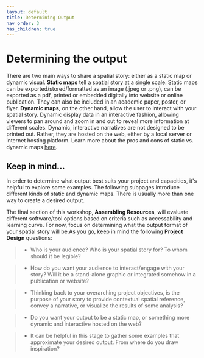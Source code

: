 ```yaml
---
layout: default
title: Determining Output
nav_order: 3
has_children: true
---
```


# Determining the output

There are two main ways to share a spatial story: either as a static map or dynamic visual. **Static maps** tell a spatial story at a single scale. Static maps can be exported/stored/formatted as an image (.jpeg or .png), can be exported as a pdf, printed or embedded digitally into website or online publication. They can also be included in an academic paper, poster, or flyer. **Dynamic maps**, on the other hand, allow the user to interact with your spatial story. Dynamic display data in an interactive fashion, allowing viewers to pan around and zoom in and out to reveal more information at different scales. Dynamic, interactive narratives are not designed to be printed out. Rather, they are hosted on the web, either by a local server or internet hosting platform. Learn more about the pros and cons of static vs. dynamic maps [here](https://www.line-45.com/post/static-maps-vs-interactive-maps-when-use-them).

## Keep in mind...
In order to determine what output best suits your project and capacities, it's helpful to explore some examples. The following subpages introduce different kinds of static and dynamic maps. There is usually more than one way to create a desired output. 

The final section of this workshop, **Assembling Resources**, will evaluate different software/tool options based on criteria such as accessability and learning curve. For now, focus on determining what the output format of your spatial story will be.As you go, keep in mind the following **Project Design** questions:
  
 > - Who is your audience? Who is your spatial story for? To whom should it be legible?

  > - How do you want your audience to interact/engage with your story? Will it be a stand-alone graphic or integrated somehow in a publication or website?

  > - Thinking back to your overarching project objectives, is the purpose of your story to provide contextual spatial reference, convey a narrative, or visualize the results of some analysis? 
  
  > - Do you want your output to be a static map, or something more dynamic and interactive hosted on the web? 

  > - It can be helpful in this stage to gather some examples that approximate your desired output. From where do you draw inspiration?





